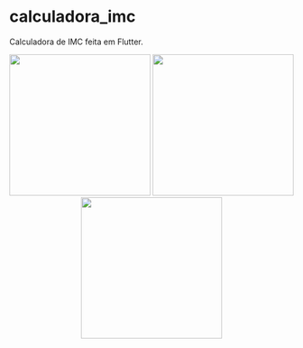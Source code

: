 # calculadora_imc

Calculadora de IMC feita em Flutter.

<p align="center">
    <img src="https://res.cloudinary.com/dttqlfaiw/image/upload/v1607965729/screen_1_emvpcs.png" width="250"/>
    <img src="https://res.cloudinary.com/dttqlfaiw/image/upload/v1607965729/screen_3_fclmfl.png" width="250"/>
    <img src="https://res.cloudinary.com/dttqlfaiw/image/upload/v1607965729/screen_4_pqpqss.png" width="250"/>
</p>
